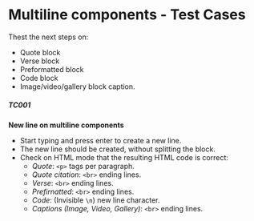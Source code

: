 
# Multiline components - Test Cases

Thest the next steps on:
- Quote block
- Verse block
- Preformatted block
- Code block
- Image/video/gallery block caption.

##### TC001

**New line on multiline components**

- Start typing and press enter to create a new line.
- The new line should be created, without splitting the block.
- Check on HTML mode that the resulting HTML code is correct:
  - *Quote*: `<p>` tags per paragraph.
  - *Quote citation*: `<br>` ending lines.
  - *Verse*: `<br>` ending lines.
  - *Prefirnatted*: `<br>` ending lines.
  - *Code*: (Invisible `\n`) new line character.
  - *Captions (Image, Video, Gallery)*: `<br>` ending lines.


